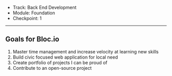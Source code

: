 * Track: Back End Development
* Module: Foundation
* Checkpoint: 1

---

## Goals for Bloc.io

1. Master time management and increase velocity at learning new skills
2. Build civic focused web application for local need
3. Create portfolio of projects I can be proud of
4. Contribute to an open-source project
